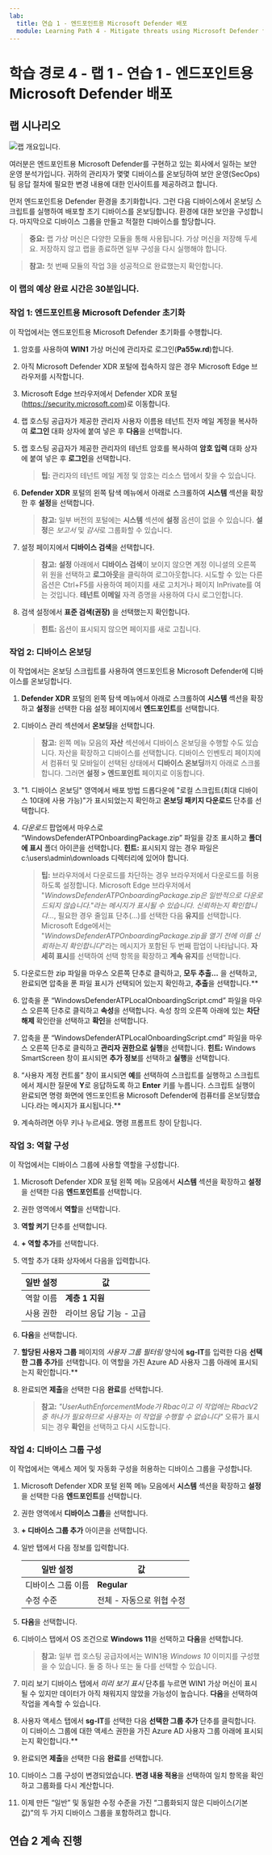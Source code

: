 ```yaml
---
lab:
  title: 연습 1 - 엔드포인트용 Microsoft Defender 배포
  module: Learning Path 4 - Mitigate threats using Microsoft Defender for Endpoint
---
```


# 학습 경로 4 - 랩 1 - 연습 1 - 엔드포인트용 Microsoft Defender 배포

## 랩 시나리오

![랩 개요입니다.](../Media/SC-200-Lab_Diagrams_Mod2_L1_Ex1.png)

여러분은 엔드포인트용 Microsoft Defender를 구현하고 있는 회사에서 일하는 보안 운영 분석가입니다. 귀하의 관리자가 몇몇 디바이스를 온보딩하여 보안 운영(SecOps) 팀 응답 절차에 필요한 변경 내용에 대한 인사이트를 제공하려고 합니다.

먼저 엔드포인트용 Defender 환경을 초기화합니다. 그런 다음 디바이스에서 온보딩 스크립트를 실행하여 배포할 초기 디바이스를 온보딩합니다. 환경에 대한 보안을 구성합니다. 마지막으로 디바이스 그룹을 만들고 적절한 디바이스를 할당합니다.

>**중요:**  랩 가상 머신은 다양한 모듈을 통해 사용됩니다. 가상 머신을 저장해 두세요. 저장하지 않고 랩을 종료하면 일부 구성을 다시 실행해야 합니다.

>**참고:** 첫 번째 모듈의 작업 3을 성공적으로 완료했는지 확인합니다.

### 이 랩의 예상 완료 시간은 30분입니다.

### 작업 1: 엔드포인트용 Microsoft Defender 초기화

이 작업에서는 엔드포인트용 Microsoft Defender 초기화를 수행합니다.

1. 암호를 사용하여 **WIN1** 가상 머신에 관리자로 로그인(**Pa55w.rd**)합니다.  

1. 아직 Microsoft Defender XDR 포털에 접속하지 않은 경우 Microsoft Edge 브라우저를 시작합니다.

1. Microsoft Edge 브라우저에서 Defender XDR 포털(<https://security.microsoft.com>)로 이동합니다.

1. 랩 호스팅 공급자가 제공한 관리자 사용자 이름용 테넌트 전자 메일 계정을 복사하여 **로그인** 대화 상자에 붙여 넣은 후 **다음**을 선택합니다.

1. 랩 호스팅 공급자가 제공한 관리자의 테넌트 암호를 복사하여 **암호 입력** 대화 상자에 붙여 넣은 후 **로그인**을 선택합니다.

    >**팁:** 관리자의 테넌트 메일 계정 및 암호는 리소스 탭에서 찾을 수 있습니다.

1. **Defender XDR** 포털의 왼쪽 탐색 메뉴에서 아래로 스크롤하여 **시스템** 섹션을 확장한 후 **설정**을 선택합니다.

    >**참고:** 일부 버전의 포털에는 **시스템** 섹션에 **설정** 옵션이 없을 수 있습니다. **설정**은 *보고서* 및 *감사*로 그룹화할 수 있습니다.

1. 설정 페이지에서 **디바이스 검색**을 선택합니다.

    >**참고:** **설정** 아래에서 **디바이스 검색**이 보이지 않으면 계정 이니셜의 오른쪽 위 원을 선택하고 **로그아웃**을 클릭하여 로그아웃합니다. 시도할 수 있는 다른 옵션은 Ctrl+F5를 사용하여 페이지를 새로 고치거나 페이지 InPrivate를 여는 것입니다. **테넌트 이메일** 자격 증명을 사용하여 다시 로그인합니다.

1. 검색 설정에서 **표준 검색(권장)** 을 선택했는지 확인합니다. 

    >**힌트:** 옵션이 표시되지 않으면 페이지를 새로 고칩니다.

### 작업 2: 디바이스 온보딩

이 작업에서는 온보딩 스크립트를 사용하여 엔드포인트용 Microsoft Defender에 디바이스를 온보딩합니다.

1. **Defender XDR** 포털의 왼쪽 탐색 메뉴에서 아래로 스크롤하여 **시스템** 섹션을 확장하고 **설정**을 선택한 다음 설정 페이지에서 **엔드포인트**를 선택합니다.

1. 디바이스 관리 섹션에서 **온보딩**을 선택합니다.

    >**참고:** 왼쪽 메뉴 모음의 **자산** 섹션에서 디바이스 온보딩을 수행할 수도 있습니다. 자산을 확장하고 디바이스를 선택합니다. 디바이스 인벤토리 페이지에서 컴퓨터 및 모바일이 선택된 상태에서 **디바이스 온보딩**까지 아래로 스크롤합니다. 그러면 **설정 > 엔드포인트** 페이지로 이동합니다.

1. "1. 디바이스 온보딩" 영역에서 배포 방법 드롭다운에 "로컬 스크립트(최대 디바이스 10대에 사용 가능)"가 표시되었는지 확인하고 **온보딩 패키지 다운로드** 단추를 선택합니다.

1. *다운로드* 팝업에서 마우스로 “WindowsDefenderATPOnboardingPackage.zip” 파일을 강조 표시하고 **폴더에 표시** 폴더 아이콘을 선택합니다. **힌트:** 표시되지 않는 경우 파일은 c:\users\admin\downloads 디렉터리에 있어야 합니다.

    >**팁:** 브라우저에서 다운로드를 차단하는 경우 브라우저에서 다운로드를 허용하도록 설정합니다. Microsoft Edge 브라우저에서 "*WindowsDefenderATPOnboardingPackage.zip은 일반적으로 다운로드되지 않습니다."라는 메시지가 표시될 수 있습니다. 신뢰하는지 확인합니다...*, 필요한 경우 줄임표 단추(...)를 선택한 다음 **유지**를 선택합니다. Microsoft Edge에서는 "*WindowsDefenderATPOnboardingPackage.zip을 열기 전에 이를 신뢰하는지 확인합니다*"라는 메시지가 포함된 두 번째 팝업이 나타납니다. **자세히 표시**를 선택하여 선택 항목을 확장하고 **계속 유지**를 선택합니다.

1. 다운로드한 zip 파일을 마우스 오른쪽 단추로 클릭하고, **모두 추출...** 을 선택하고, 완료되면 압축을 푼 파일 표시가 선택되어 있는지 확인하고, **추출**을 선택합니다.**

1. 압축을 푼 “WindowsDefenderATPLocalOnboardingScript.cmd” 파일을 마우스 오른쪽 단추로 클릭하고 **속성**을 선택합니다. 속성 창의 오른쪽 아래에 있는 **차단 해제** 확인란을 선택하고 **확인**을 선택합니다.

1. 압축을 푼 “WindowsDefenderATPLocalOnboardingScript.cmd” 파일을 마우스 오른쪽 단추로 클릭하고 **관리자 권한으로 실행**을 선택합니다.  **힌트:** Windows SmartScreen 창이 표시되면 **추가 정보**를 선택하고 **실행**을 선택합니다.

1. “사용자 계정 컨트롤” 창이 표시되면 **예**를 선택하여 스크립트를 실행하고 스크립트에서 제시한 질문에 **Y**로 응답하도록 하고 **Enter** 키를 누릅니다. 스크립트 실행이 완료되면 명령 화면에 엔드포인트용 Microsoft Defender에 컴퓨터를 온보딩했습니다.라는 메시지가 표시됩니다.**

1. 계속하려면 아무 키나 누르세요. 명령 프롬프트 창이 닫힙니다.

### 작업 3: 역할 구성

이 작업에서는 디바이스 그룹에 사용할 역할을 구성합니다.

1. Microsoft Defender XDR 포털 왼쪽 메뉴 모음에서 **시스템** 섹션을 확장하고 **설정**을 선택한 다음 **엔드포인트**를 선택합니다.

1. 권한 영역에서 **역할**을 선택합니다.

1. **역할 켜기** 단추를 선택합니다.

1. **+ 역할 추가**를 선택합니다.

1. 역할 추가 대화 상자에서 다음을 입력합니다.

    |일반 설정|값|
    |---|---|
    |역할 이름|**계층 1 지원**|
    |사용 권한|라이브 응답 기능 - 고급|

1. **다음**을 선택합니다.

1. **할당된 사용자 그룹** 페이지의 *사용자 그룹 필터링* 양식에 **sg-IT**를 입력한 다음 **선택한 그룹 추가**를 선택합니다. 이 역할을 가진 Azure AD 사용자 그룹 아래에 표시되는지 확인합니다.**

1. 완료되면 **제출**을 선택한 다음 **완료**를 선택합니다.

    >**참고:** *"UserAuthEnforcementMode가 Rbac이고 이 작업에는 RbacV2 중 하나가 필요하므로 사용자는 이 작업을 수행할 수 없습니다"* 오류가 표시되는 경우 **확인**을 선택하고 다시 시도합니다.

### 작업 4: 디바이스 그룹 구성

이 작업에서는 액세스 제어 및 자동화 구성을 허용하는 디바이스 그룹을 구성합니다.

1. Microsoft Defender XDR 포털 왼쪽 메뉴 모음에서 **시스템** 섹션을 확장하고 **설정**을 선택한 다음 **엔드포인트**를 선택합니다.

1. 권한 영역에서 **디바이스 그룹**을 선택합니다.

1. **+ 디바이스 그룹 추가** 아이콘을 선택합니다.

1. 일반 탭에서 다음 정보를 입력합니다.

    |일반 설정|값|
    |---|---|
    |디바이스 그룹 이름|**Regular**|
    |수정 수준|전체 - 자동으로 위협 수정|

1. **다음**을 선택합니다.

1. 디바이스 탭에서 OS 조건으로 **Windows 11**을 선택하고 **다음**을 선택합니다.

    >**참고:** 일부 랩 호스팅 공급자에서는 WIN1용 *Windows 10* 이미지를 구성했을 수 있습니다. 둘 중 하나 또는 둘 다를 선택할 수 있습니다.

1. 미리 보기 디바이스 탭에서 *미리 보기 표시* 단추를 누르면 WIN1 가상 머신이 표시될 수 있지만 데이터가 아직 채워지지 않았을 가능성이 높습니다. **다음**을 선택하여 작업을 계속할 수 있습니다.

1. 사용자 액세스 탭에서 **sg-IT**를 선택한 다음 **선택한 그룹 추가** 단추를 클릭합니다. 이 디바이스 그룹에 대한 액세스 권한을 가진 Azure AD 사용자 그룹 아래에 표시되는지 확인합니다.**

1. 완료되면 **제출**을 선택한 다음 **완료**를 선택합니다.

1. 디바이스 그룹 구성이 변경되었습니다. **변경 내용 적용**을 선택하여 일치 항목을 확인하고 그룹화를 다시 계산합니다.

1. 이제 만든 “일반” 및 동일한 수정 수준을 가진 “그룹화되지 않은 디바이스(기본값)”의 두 가지 디바이스 그룹을 포함하려고 합니다.

## 연습 2 계속 진행
